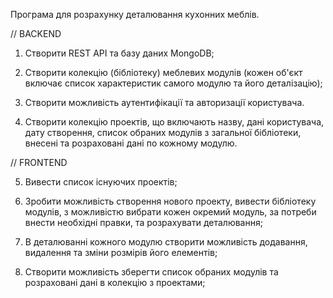 Програма для розрахунку деталювання кухонних меблів.

// BACKEND

1. Створити REST API та базу даних MongoDB;

2. Створити колекцію (бібліотеку) меблевих модулів (кожен об'єкт включає список характеристик самого модулю та його деталізацію);

3. Створити можливість аутентифікації та авторизації користувача.

4. Створити колекцію проектів, що включають назву, дані користувача, дату створення, список обраних модулів з загальної бібліотеки, внесені та розраховані дані по кожному модулю.

// FRONTEND

5. Вивести список існуючих проектів;

6. Зробити можливість створення нового проекту, вивести бібліотеку модулів, з можливістю вибрати кожен окремий модуль, за потреби внести необхідні правки, та розрахувати деталювання;

7. В деталюванні кожного модулю створити можливість додавання, видалення та зміни розмірів його елементів;

8. Створити можливість зберегти список обраних модулів та розраховані дані в колекцію з проектами;
